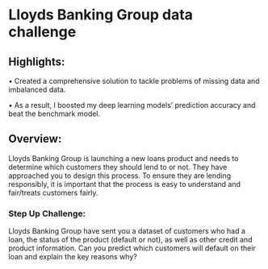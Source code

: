 # Lloyds Banking Group data challenge

## Highlights:
• Created a comprehensive solution to tackle problems of missing data and imbalanced data.

• As a result, I boosted my deep learning models’ prediction accuracy and beat the benchmark model.

## Overview:

Lloyds Banking Group is launching a new loans product and needs to determine which customers they should lend to or not. They have approached you to design this process. To ensure they are lending responsibly, it is important that the process is easy to understand and fair/treats customers fairly.


### Step Up Challenge:

Lloyds Banking Group have sent you a dataset of customers who had a loan, the status of the product (default or not), as well as other credit and product information. Can you predict which customers will default on their loan and explain the key reasons why?
